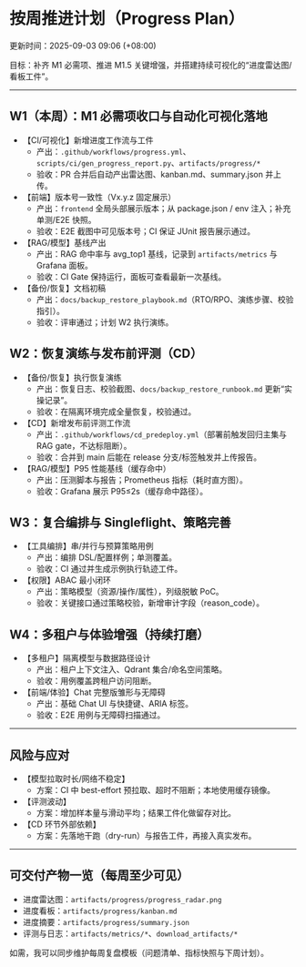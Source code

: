 # 按周推进计划（Progress Plan）

更新时间：2025-09-03 09:06 (+08:00)

目标：补齐 M1 必需项、推进 M1.5 关键增强，并搭建持续可视化的“进度雷达图/看板工件”。

---

## W1（本周）：M1 必需项收口与自动化可视化落地
- 【CI/可视化】新增进度工作流与工件
  - 产出：`.github/workflows/progress.yml`、`scripts/ci/gen_progress_report.py`、`artifacts/progress/*`
  - 验收：PR 合并后自动产出雷达图、kanban.md、summary.json 并上传。
- 【前端】版本号一致性（Vx.y.z 固定展示）
  - 产出：`frontend` 全局头部展示版本；从 package.json / env 注入；补充单测/E2E 快照。
  - 验收：E2E 截图中可见版本号；CI 保证 JUnit 报告展示通过。
- 【RAG/模型】基线产出
  - 产出：RAG 命中率与 avg_top1 基线，记录到 `artifacts/metrics` 与 Grafana 面板。
  - 验收：CI Gate 保持运行，面板可查看最新一次基线。
- 【备份/恢复】文档初稿
  - 产出：`docs/backup_restore_playbook.md`（RTO/RPO、演练步骤、校验指引）。
  - 验收：评审通过；计划 W2 执行演练。

## W2：恢复演练与发布前评测（CD）
- 【备份/恢复】执行恢复演练
  - 产出：恢复日志、校验截图、`docs/backup_restore_runbook.md` 更新“实操记录”。
  - 验收：在隔离环境完成全量恢复，校验通过。
- 【CD】新增发布前评测工作流
  - 产出：`.github/workflows/cd_predeploy.yml`（部署前触发回归主集与 RAG gate，不达标阻断）。
  - 验收：合并到 main 后能在 release 分支/标签触发并上传报告。
- 【RAG/模型】P95 性能基线（缓存命中）
  - 产出：压测脚本与报告；Prometheus 指标（耗时直方图）。
  - 验收：Grafana 展示 P95≤2s（缓存命中路径）。

## W3：复合编排与 Singleflight、策略完善
- 【工具编排】串/并行与预算策略用例
  - 产出：编排 DSL/配置样例；单测覆盖。
  - 验收：CI 通过并生成示例执行轨迹工件。
- 【权限】ABAC 最小闭环
  - 产出：策略模型（资源/操作/属性），列级脱敏 PoC。
  - 验收：关键接口通过策略校验，新增审计字段（reason_code）。

## W4：多租户与体验增强（持续打磨）
- 【多租户】隔离模型与数据路径设计
  - 产出：租户上下文注入、Qdrant 集合/命名空间策略。
  - 验收：用例覆盖跨租户访问阻断。
- 【前端/体验】Chat 完整版雏形与无障碍
  - 产出：基础 Chat UI 与快捷键、ARIA 标签。
  - 验收：E2E 用例与无障碍扫描通过。

---

## 风险与应对
- 【模型拉取时长/网络不稳定】
  - 方案：CI 中 best-effort 预拉取、超时不阻断；本地使用缓存镜像。
- 【评测波动】
  - 方案：增加样本量与滑动平均；结果工件化做留存对比。
- 【CD 环节外部依赖】
  - 方案：先落地干跑（dry-run）与报告工件，再接入真实发布。

---

## 可交付产物一览（每周至少可见）
- 进度雷达图：`artifacts/progress/progress_radar.png`
- 进度看板：`artifacts/progress/kanban.md`
- 进度摘要：`artifacts/progress/summary.json`
- 评测与日志：`artifacts/metrics/*`、`download_artifacts/*`

如需，我可以同步维护每周复盘模板（问题清单、指标快照与下周计划）。
